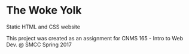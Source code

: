 # The Woke Yolk
Static HTML and CSS website

This project was created as an assignment for CNMS 165 - Intro to Web Dev. @ SMCC Spring 2017
